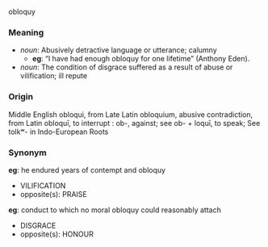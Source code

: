 obloquy
### Meaning
+ _noun_: Abusively detractive language or utterance; calumny
    + __eg__: “I have had enough obloquy for one lifetime” (Anthony Eden).
+ _noun_: The condition of disgrace suffered as a result of abuse or vilification; ill repute

### Origin

Middle English obloqui, from Late Latin obloquium, abusive contradiction, from Latin obloquī, to interrupt : ob-, against; see ob- + loquī, to speak; See tolkʷ- in Indo-European Roots

### Synonym

__eg__: he endured years of contempt and obloquy

+ VILIFICATION
+ opposite(s): PRAISE

__eg__: conduct to which no moral obloquy could reasonably attach

+ DISGRACE
+ opposite(s): HONOUR


